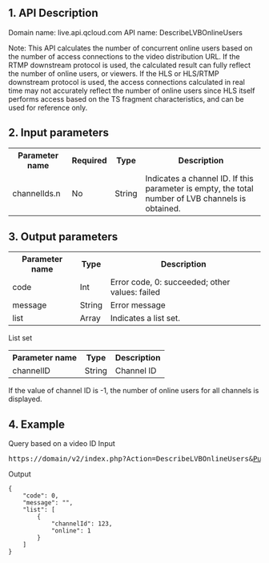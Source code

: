 ## 1. API Description
Domain name: live.api.qcloud.com
API name: DescribeLVBOnlineUsers

Note: This API calculates the number of concurrent online users based on the number of access connections to the video distribution URL. If the RTMP downstream protocol is used, the calculated result can fully reflect the number of online users, or viewers. If the HLS or HLS/RTMP downstream protocol is used, the access connections calculated in real time may not accurately reflect the number of online users since HLS itself performs access based on the TS fragment characteristics, and can be used for reference only.


## 2. Input parameters

<table class="t"><tbody><tr>
<th><b>Parameter name</b></th>
<th><b>Required</b></th>
<th><b>Type</b></th>
<th><b>Description</b></th>
<tr>
<td> channelIds.n
<td> No
<td> String
<td> Indicates a channel ID. If this parameter is empty, the total number of LVB channels is obtained.
</tbody></table>



## 3. Output parameters

<table class="t"><tbody><tr>
<th><b>Parameter name</b></th>
<th><b>Type</b></th>
<th><b>Description</b></th>
<tr>
<td> code
<td> Int
<td> Error code, 0: succeeded; other values: failed
<tr>
<td> message
<td> String
<td> Error message
<tr>
<td> list
<td> Array
<td> Indicates a list set.
</tbody></table>

</b></th>List set</b></th>
<table class="t"><tbody><tr>
<th><b>Parameter name</b></th>
<th><b>Type</b></th>
<th><b>Description</b></th>
<tr>
<td> channelID
<td> String
<td> Channel ID
</tbody></table>

If the value of channel ID is -1, the number of online users for all channels is displayed.

## 4. Example

Query based on a video ID
Input
<pre>
https://domain/v2/index.php?Action=DescribeLVBOnlineUsers&<a href="https://www.qcloud.com/doc/api/229/6976">Public Request Parameters</a>
</pre>
Output
```
{
    "code": 0,
    "message": "",
    "list": [
        {
            "channelId": 123,
            "online": 1
        }
    ]
}

```


